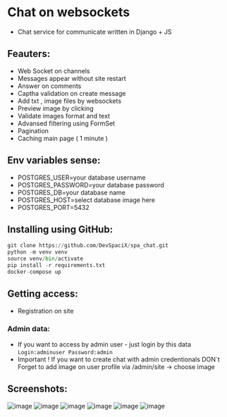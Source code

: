 # Chat on websockets
- Chat service for communicate written in Django + JS

## Feauters:
- Web Socket on channels
- Messages appear without site restart
- Answer on comments 
- Captha validation on create message
- Add txt , image files by websockets
- Preview image by clicking 
- Validate images format and text 
- Advansed filtering using FormSet
- Pagination
- Сaching main page ( 1 minute )

## Env variables sense: 
- POSTGRES_USER=your database username
- POSTGRES_PASSWORD=your database password
- POSTGRES_DB=your database name
- POSTGRES_HOST=select database image here
- POSTGRES_PORT=5432

## Installing using GitHub:
```python
git clone https://github.com/DevSpaciX/spa_chat.git
python -m venv venv
source venv/bin/activate
pip install -r requirements.txt
docker-compose up
```
## Getting access:
- Registration on site
### Admin data:
- If you want to access by admin user - just login by this data ```Login:adminuser Password:admin```
- Important ! If you want to create chat with admin credentionals DON`t Forget to add image on user profile via /admin/site -> choose image 

## Screenshots:
![image](https://user-images.githubusercontent.com/102595649/226098831-abf7479b-cb6f-4602-8d23-cd387e560b65.png)
![image](https://user-images.githubusercontent.com/102595649/226098889-9c378c17-90c0-4a73-8edf-725a7458e1a5.png)
![image](https://user-images.githubusercontent.com/102595649/226098928-366e10de-f2eb-4fd5-886c-ec58dedbde07.png)
![image](https://user-images.githubusercontent.com/102595649/226099560-17733194-defe-47ce-b1d2-90b17b9b4c77.png)
![image](https://user-images.githubusercontent.com/102595649/226099830-318ce8c8-e0a3-4cd6-8995-46286c0ff730.png)
![image](https://user-images.githubusercontent.com/102595649/226103300-df6ee408-0c4b-47f1-a7f9-e42233699ddd.png)


